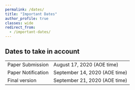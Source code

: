 ```yaml
---
permalink: /dates/
title: "Important Dates"
author_profile: true
classes: wide
redirect_from: 
  - /important-dates/
---
```



## Dates to take in account

|                      |                               |
| -------------------- | ----------------------------- |
| Paper Submission     | August 17, 2020 (AOE time)    |
| Paper Notification   | September 14, 2020 (AOE time) |
| Final version        | September 21, 2020 (AOE time) |
